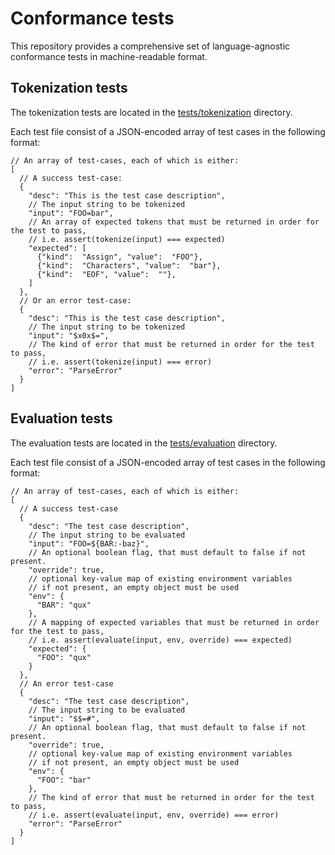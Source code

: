# Conformance tests

This repository provides a comprehensive set of language-agnostic conformance tests in machine-readable format.

## Tokenization tests

The tokenization tests are located in the [tests/tokenization](./tests/tokenization) directory.

Each test file consist of a JSON-encoded array of test cases in the following format:

```json5
// An array of test-cases, each of which is either:
[
  // A success test-case:
  {
    "desc": "This is the test case description",
    // The input string to be tokenized
    "input": "FOO=bar",
    // An array of expected tokens that must be returned in order for the test to pass,
    // i.e. assert(tokenize(input) === expected)
    "expected": [
      {"kind":  "Assign", "value":  "FOO"},
      {"kind":  "Characters", "value":  "bar"},
      {"kind":  "EOF", "value":  ""},
    ]
  },
  // Or an error test-case:
  {
    "desc": "This is the test case description",
    // The input string to be tokenized
    "input": "$x0x$=",
    // The kind of error that must be returned in order for the test to pass,
    // i.e. assert(tokenize(input) === error)
    "error": "ParseError"
  }
]
```

## Evaluation tests

The evaluation tests are located in the [tests/evaluation](./tests/evaluation) directory.

Each test file consist of a JSON-encoded array of test cases in the following format:

```json5
// An array of test-cases, each of which is either:
[
  // A success test-case
  {
    "desc": "The test case description",
    // The input string to be evaluated
    "input": "FOO=${BAR:-baz}",
    // An optional boolean flag, that must default to false if not present.
    "override": true,
    // optional key-value map of existing environment variables
    // if not present, an empty object must be used
    "env": {
      "BAR": "qux"
    },
    // A mapping of expected variables that must be returned in order for the test to pass,
    // i.e. assert(evaluate(input, env, override) === expected)
    "expected": {
      "FOO": "qux"
    }
  },
  // An error test-case
  {
    "desc": "The test case description",
    // The input string to be evaluated
    "input": "$$=#",
    // An optional boolean flag, that must default to false if not present.
    "override": true,
    // optional key-value map of existing environment variables
    // if not present, an empty object must be used
    "env": {
      "FOO": "bar"
    },
    // The kind of error that must be returned in order for the test to pass,
    // i.e. assert(evaluate(input, env, override) === error)
    "error": "ParseError"
  }
]
```
